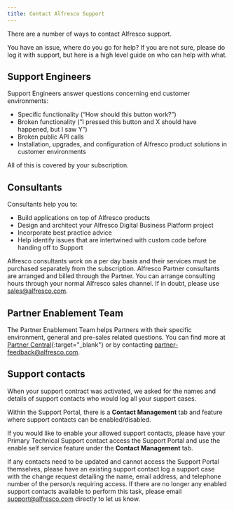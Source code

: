 ```yaml
---
title: Contact Alfresco Support
---
```


There are a number of ways to contact Alfresco support.

You have an issue, where do you go for help? If you are not sure, please do log it with support, but here is a high level guide on who can help with what.

## Support Engineers

Support Engineers answer questions concerning end customer environments:

* Specific functionality (“How should this button work?”)
* Broken functionality (”I pressed this button and X should have happened, but I saw Y”)
* Broken public API calls
* Installation, upgrades, and configuration of Alfresco product solutions in customer environments

All of this is covered by your subscription.

## Consultants

Consultants help you to:

* Build applications on top of Alfresco products
* Design and architect your Alfresco Digital Business Platform project
* Incorporate best practice advice
* Help identify issues that are intertwined with custom code before handing off to Support

Alfresco consultants work on a per day basis and their services must be purchased separately from the subscription. Alfresco Partner consultants are arranged and billed through the Partner. You can arrange consulting hours through your normal Alfresco sales channel. If in doubt, please use [sales@alfresco.com](mailto:sales@alfresco.com).

## Partner Enablement Team

The Partner Enablement Team helps Partners with their specific environment, general and pre-sales related questions. You can find more at [Partner Central](https://partners.alfresco.com){:target="_blank"} or by contacting [partner-feedback@alfresco.com](mailto:partner-feedback@alfresco.com).

## Support contacts

When your support contract was activated, we asked for the names and details of support contacts who would log all your support cases.

Within the Support Portal, there is a **Contact Management** tab and feature where support contacts can be enabled/disabled.

If you would like to enable your allowed support contacts, please have your Primary Technical Support contact access the Support Portal and use the enable self service feature under the **Contact Management** tab.

If any contacts need to be updated and cannot access the Support Portal themselves, please have an existing support contact log a support case with the change request detailing the name, email address, and telephone number of the person/s requiring access. If there are no longer any enabled support contacts available to perform this task, please email [support@alfresco.com](mailto:support@alfresco.com) directly to let us know.
